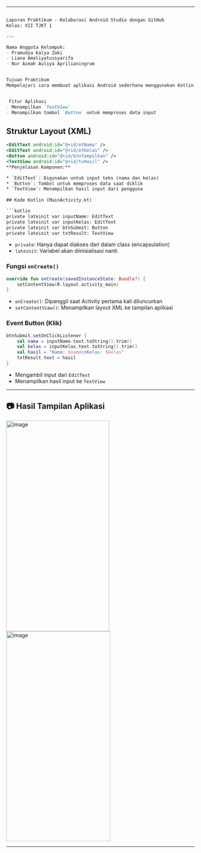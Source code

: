 
---

````markdown

Laporan Praktikum - Kolaborasi Android Studio dengan GitHub  
Kelas: XII TJKT 1

---

Nama Anggota Kelompok:
- Pramudya Kalya Zaki  
- Liana Amaliyatussyarifa  
- Nur Aimah Auliya Aprilianingrum  


Tujuan Praktikum
Mempelajari cara membuat aplikasi Android sederhana menggunakan Kotlin dan Android Studio, serta memahami cara penggunaan Git dan GitHub untuk kolaborasi proyek secara tim.


 Fitur Aplikasi
- Menampilkan `TextView`
- Menampilkan tombol `Button` untuk memproses data input

````
## Struktur Layout (XML)
```xml
<EditText android:id="@+id/etNama" />
<EditText android:id="@+id/etKelas" />
<Button android:id="@+id/btnTampilkan" />
<TextView android:id="@+id/tvHasil" />
**Penjelasan Komponen:**

* `EditText`: Digunakan untuk input teks (nama dan kelas)
* `Button`: Tombol untuk memproses data saat diklik
* `TextView`: Menampilkan hasil input dari pengguna
  
## Kode Kotlin (MainActivity.kt)

```kotlin
private lateinit var inputName: EditText
private lateinit var inputKelas: EditText
private lateinit var btnSubmit: Button
private lateinit var txtResult: TextView
```

* `private`: Hanya dapat diakses dari dalam class (encapsulation)
* `lateinit`: Variabel akan diinisialisasi nanti

### Fungsi `onCreate()`

```kotlin
override fun onCreate(savedInstanceState: Bundle?) {
    setContentView(R.layout.activity_main)
}
```

* `onCreate()`: Dipanggil saat Activity pertama kali diluncurkan
* `setContentView()`: Menampilkan layout XML ke tampilan aplikasi

### Event Button (Klik)

```kotlin
btnSubmit.setOnClickListener {
    val nama = inputName.text.toString().trim()
    val kelas = inputKelas.text.toString().trim()
    val hasil = "Nama: $nama\nKelas: $kelas"
    txtResult.text = hasil
}
```

* Mengambil input dari `EditText`
* Menampilkan hasil input ke `TextView`

---

## 📷 Hasil Tampilan Aplikasi

<img width="275" height="564" alt="image" src="https://github.com/user-attachments/assets/792d6e44-2bce-47d8-aaaa-9da35c8d81ca" />
<img width="278" height="562" alt="image" src="https://github.com/user-attachments/assets/ca6bd3f4-6700-4db1-aaf8-222434374774" />

---
